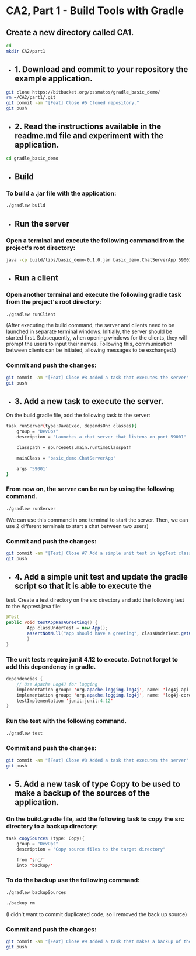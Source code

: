 # CA2, Part 1 - Build Tools with Gradle

## Create a new directory called CA1.
```bash
cd 
mkdir CA2/part1
```

- ## 1. Download and commit to your repository the example application.
```bash
git clone https://bitbucket.org/pssmatos/gradle_basic_demo/
rm ~/CA2/part1/.git
git commit -am "[Feat] Close #6 Cloned repository." 
git push
```

- ## 2. Read the instructions available in the readme.md file and experiment with the application.
```bash
cd gradle_basic_demo
```

- ## Build
### To build a .jar file with the application:

```bash
./gradlew build
```

- ## Run the server
### Open a terminal and execute the following command from the project's root directory:
```bash
java -cp build/libs/basic_demo-0.1.0.jar basic_demo.ChatServerApp 59001
```

- ## Run a client
### Open another terminal and execute the following gradle task from the project's root directory:
```bash
./gradlew runClient
```
(After executing the build command, the server and clients need to be launched in separate terminal windows. Initially, the server should be started first.
Subsequently, when opening windows for the clients, they will prompt the users to input their names. Following this, communication between clients can be initiated, allowing messages to be exchanged.)

### Commit and push the changes:
```bash
git commit -am "[Feat] Close #8 Added a task that executes the server"
git push
```

- ## 3. Add a new task to execute the server.
On the build.gradle file, add the following task to the server:
```bash
task runServer(type:JavaExec, dependsOn: classes){
    group = "DevOps"
    description = "Launches a chat server that listens on port 59001"

    classpath = sourceSets.main.runtimeClasspath

    mainClass = 'basic_demo.ChatServerApp'

    args '59001'
}
```

### From now on, the server can be run by using the following command.
```bash
./gradlew runServer
```
(We can use this command in one terminal to start the server. Then, we can use 2 different terminals to start a chat between two users)

### Commit and push the changes:
```bash
git commit -am "[Test] Close #7 Add a simple unit test in AppTest class."
git push
```

- ## 4. Add a simple unit test and update the gradle script so that it is able to execute the
test.
Create a test directory on the src directory and add the following test to the Apptest.java file:
```java
@Test
public void testAppHasAGreeting() {
        App classUnderTest = new App();
        assertNotNull("app should have a greeting", classUnderTest.getGreeting());
        }
}
```

###  The unit tests require junit 4.12 to execute. Dot not forget to add this dependency in gradle.
```java
dependencies {
    // Use Apache Log4J for logging
    implementation group: 'org.apache.logging.log4j', name: 'log4j-api', version: '2.11.2'
    implementation group: 'org.apache.logging.log4j', name: 'log4j-core', version: '2.11.2'
    testImplementation 'junit:junit:4.12'
}
```

### Run the test with the following command.
```bash
./gradlew test
```
### Commit and push the changes:
```bash
git commit -am "[Feat] Close #8 Added a task that executes the server"
git push
```
- ## 5. Add a new task of type Copy to be used to make a backup of the sources of the application.
### On the build.gradle file, add the following task to copy the src directory to a backup directory:
```java
task copySources (type: Copy){
    group = "DevOps"
    description = "Copy source files to the target directory"

    from 'src/'
    into 'backup/'
```
### To do the backup use the following command:
```bash
./gradlew backupSources
```
```bash
./backup rm
```
(I didn't want to commit duplicated code, so I removed the back up source)
### Commit and push the changes:
```bash
git commit -am "[Feat] Close #9 Added a task that makes a backup of the sources of the application"
git push
```


